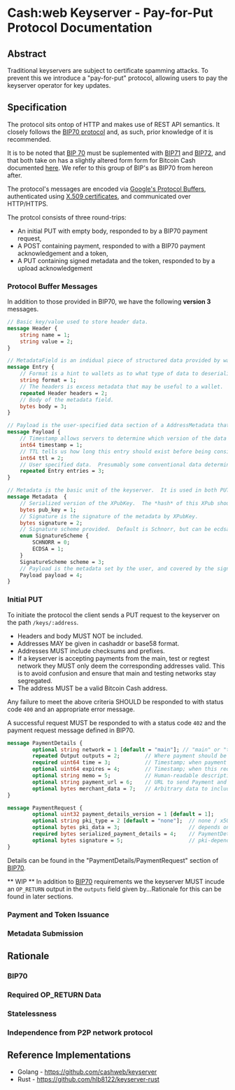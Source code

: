 # Cash:web Keyserver - Pay-for-Put Protocol Documentation

## Abstract

Traditional keyservers are subject to certificate spamming attacks. To prevent this we introduce a "pay-for-put" protocol, allowing users to pay the keyserver operator for key updates.

## Specification

The protocol sits ontop of HTTP and makes use of REST API semantics. It closely follows the [BIP70 protocol](https://github.com/bitcoin/bips/blob/master/bip-0070.mediawiki) and, as such, prior knowledge of it is recommended.

It is to be noted that [BIP 70](https://github.com/bitcoin/bips/blob/master/bip-0070.mediawiki) must be suplemented with [BIP71](https://github.com/bitcoin/bips/blob/master/bip-0071.mediawiki) and [BIP72](https://github.com/bitcoin/bips/blob/master/bip-0072.mediawiki), and that both take on has a slightly altered form form for Bitcoin Cash documented [here](https://lists.linuxfoundation.org/pipermail/bitcoin-ml/2017-August/000177.html). We refer to this group of BIP's as BIP70 from hereon after.

The protocol's messages are encoded via [Google's Protocol Buffers](https://developers.google.com/protocol-buffers), authenticated using [X.509 certificates](https://tools.ietf.org/html/rfc5280), and communicated over HTTP/HTTPS.

The protcol consists of three round-trips:
* An initial PUT with empty body, responded to by a BIP70 payment request,
* A POST containing payment, responded to with a BIP70 payment acknowledgement and a token,
* A PUT containing signed metadata and the token, responded to by a upload acknowledgement

### Protocol Buffer Messages

In addition to those provided in BIP70, we have the following **version 3** messages.

```protobuf
// Basic key/value used to store header data.
message Header {
    string name = 1;
    string value = 2;
}

// MetadataField is an indidual piece of structured data provided by wallet authors.
message Entry {
    // Format is a hint to wallets as to what type of data to deserialize from the metadata field.
    string format = 1;
    // The headers is excess metadata that may be useful to a wallet.
    repeated Header headers = 2;
    // Body of the metadata field.
    bytes body = 3;
}

// Payload is the user-specified data section of a AddressMetadata that is covered by the users signature.
message Payload {
    // Timestamp allows servers to determine which version of the data is the most recent.
    int64 timestamp = 1;
    // TTL tells us how long this entry should exist before being considered invalid.
    int64 ttl = 2;
    // User specified data.  Presumably some conventional data determined by wallet authors.
    repeated Entry entries = 3;
}

// Metadata is the basic unit of the keyserver.  It is used in both PUT and GET requests.
message Metadata  {
    // Serialized version of the XPubKey.  The *hash* of this XPub should correspond to the `key` in the kv store.
    bytes pub_key = 1;
    // Signature is the signature of the metadata by XPubKey.
    bytes signature = 2;
    // Signature scheme provided.  Default is Schnorr, but can be ecdsa.
    enum SignatureScheme {
        SCHNORR = 0;
        ECDSA = 1;
    }
    SignatureScheme scheme = 3;
    // Payload is the metadata set by the user, and covered by the signature.
    Payload payload = 4;
}
```

### Initial PUT

To initiate the protocol the client sends a PUT request to the keyserver on the path `/keys/:address`. 

* Headers and body MUST NOT be included.
* Addresses MAY be given in cashaddr or base58 format.
* Addresses MUST include checksums and prefixes.
* If a keyserver is accepting payments from the main, test or regtest network they MUST only deem the corresponding addresses valid. This is to avoid confusion and ensure that main and testing networks stay segregated.
* The address MUST be a valid Bitcoin Cash address.

Any failure to meet the above criteria SHOULD be responded to with status code `400` and an appropriate error message.

A successful request MUST be responded to with a status code `402` and the payment request message defined in BIP70.

```protobuf
message PaymentDetails {
        optional string network = 1 [default = "main"]; // "main" or "test"
        repeated Output outputs = 2;        // Where payment should be sent
        required uint64 time = 3;           // Timestamp; when payment request created
        optional uint64 expires = 4;        // Timestamp; when this request should be considered invalid
        optional string memo = 5;           // Human-readable description of request for the customer
        optional string payment_url = 6;    // URL to send Payment and get PaymentACK
        optional bytes merchant_data = 7;   // Arbitrary data to include in the Payment message
}

message PaymentRequest {
        optional uint32 payment_details_version = 1 [default = 1];
        optional string pki_type = 2 [default = "none"];  // none / x509+sha256 / x509+sha1
        optional bytes pki_data = 3;                      // depends on pki_type
        required bytes serialized_payment_details = 4;    // PaymentDetails
        optional bytes signature = 5;                     // pki-dependent signature
}
```

Details can be found in the "PaymentDetails/PaymentRequest" section of [BIP70](https://github.com/bitcoin/bips/blob/master/bip-0070.mediawiki).

** WIP **
In addition to [BIP70](https://github.com/bitcoin/bips/blob/master/bip-0070.mediawiki) requirements we the keyserver MUST incude an `OP_RETURN` output in the `outputs` field given by...Rationale for this can be found in later sections.

### Payment and Token Issuance

### Metadata Submission

## Rationale

### BIP70

### Required OP_RETURN Data

### Statelessness

### Independence from P2P network protocol

## Reference Implementations

* Golang - https://github.com/cashweb/keyserver
* Rust - https://github.com/hlb8122/keyserver-rust
